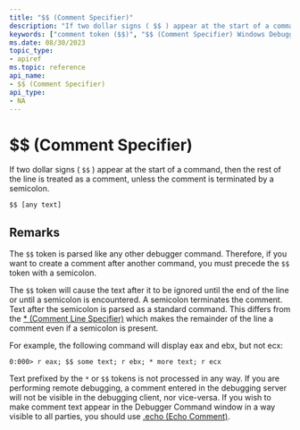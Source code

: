 ```yaml
---
title: "$$ (Comment Specifier)"
description: "If two dollar signs ( $$ ) appear at the start of a command, then the rest of the line is treated as a comment, unless the comment is terminated by a semicolon."
keywords: ["comment token ($$)", "$$ (Comment Specifier) Windows Debugging"]
ms.date: 08/30/2023
topic_type:
- apiref
ms.topic: reference
api_name:
- $$ (Comment Specifier)
api_type:
- NA
---
```


# $$ (Comment Specifier)

If two dollar signs ( `$$` ) appear at the start of a command, then the rest of the line is treated as a comment, unless the comment is terminated by a semicolon.

```dbgcmd
$$ [any text]
```

## Remarks

The `$$` token is parsed like any other debugger command. Therefore, if you want to create a comment after another command, you must precede the `$$` token with a semicolon.

The `$$` token will cause the text after it to be ignored until the end of the line or until a semicolon is encountered. A semicolon terminates the comment. Text after the semicolon is parsed as a standard command. This differs from the [* (Comment Line Specifier)](----comment-line-specifier-.md) which makes the remainder of the line a comment even if a semicolon is present.

For example, the following command will display eax and ebx, but not ecx:

```console
0:000> r eax; $$ some text; r ebx; * more text; r ecx 
```

Text prefixed by the `*` or `$$` tokens is not processed in any way. If you are performing remote debugging, a comment entered in the debugging server will not be visible in the debugging client, nor vice-versa. If you wish to make comment text appear in the Debugger Command window in a way visible to all parties, you should use [.echo (Echo Comment)](-echo--echo-comment-.md).
